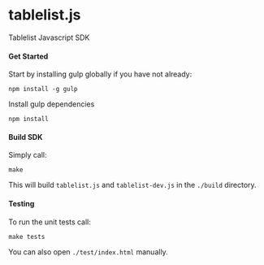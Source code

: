 tablelist.js
============

Tablelist Javascript SDK

#### Get Started

Start by installing gulp globally if you have not already:
```
npm install -g gulp
```

Install gulp dependencies
```
npm install
```


#### Build SDK

Simply call:
```
make
```
This will build `tablelist.js` and `tablelist-dev.js` in the `./build` directory.

#### Testing

To run the unit tests call:
```
make tests
```

You can also open `./test/index.html` manually.
